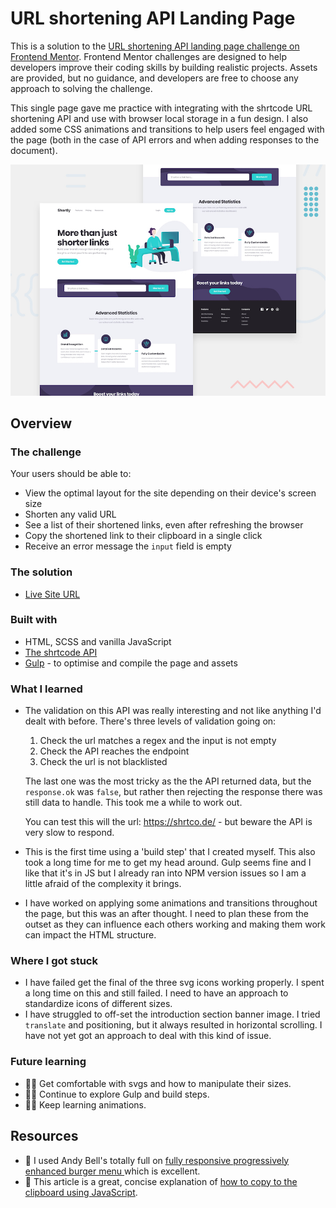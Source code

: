 # URL shortening API Landing Page

This is a solution to the [URL shortening API landing page challenge on Frontend Mentor](https://www.frontendmentor.io/challenges/art-gallery-website-yVdrZlxyA). Frontend Mentor challenges are designed to help developers improve their coding skills by building realistic projects. Assets are provided, but no guidance, and developers are free to choose any approach to solving the challenge.

This single page gave me practice with integrating with the shrtcode URL shortening API and use with browser local storage in a fun design. I also added some CSS animations and transitions to help users feel engaged with the page (both in the case of API errors and when adding responses to the document).

![Design preview for the Shortly URL shortening API coding challenge](./design/desktop-preview.jpg)

## Overview

### The challenge

Your users should be able to:

- View the optimal layout for the site depending on their device's screen size
- Shorten any valid URL
- See a list of their shortened links, even after refreshing the browser
- Copy the shortened link to their clipboard in a single click
- Receive an error message the `input` field is empty

### The solution

- [Live Site URL](https://frontendmentor-url-shortner.vercel.app/)

### Built with

- HTML, SCSS and vanilla JavaScript
- [The shrtcode API ](https://shrtco.de/)
- [Gulp](https://gulpjs.com/) - to optimise and compile the page and assets

### What I learned

- The validation on this API was really interesting and not like anything I'd dealt with before. There's three levels of validation going on:

  1. Check the url matches a regex and the input is not empty
  2. Check the API reaches the endpoint
  3. Check the url is not blacklisted

  The last one was the most tricky as the the API returned data, but the `response.ok` was `false`, but rather then rejecting the response there was still data to handle. This took me a while to work out.

  You can test this will the url: https://shrtco.de/ - but beware the API is very slow to respond.

- This is the first time using a 'build step' that I created myself. This also took a long time for me to get my head around. Gulp seems fine and I like that it's in JS but I already ran into NPM version issues so I am a little afraid of the complexity it brings.
- I have worked on applying some animations and transitions throughout the page, but this was an after thought. I need to plan these from the outset as they can influence each others working and making them work can impact the HTML structure.

### Where I got stuck

- I have failed get the final of the three svg icons working properly. I spent a long time on this and still failed. I need to have an approach to standardize icons of different sizes.
- I have struggled to off-set the introduction section banner image. I tried `translate` and positioning, but it always resulted in horizontal scrolling. I have not yet got an approach to deal with this kind of issue.

### Future learning

- 🙇‍♂️ Get comfortable with svgs and how to manipulate their sizes.
- 🙇‍♂️ Continue to explore Gulp and build steps.
- 🙇‍♂️ Keep learning animations.

## Resources

- 🔗 I used Andy Bell's totally full on [fully responsive progressively enhanced burger menu ](https://piccalil.li/tutorial/build-a-fully-responsive-progressively-enhanced-burger-menu/) which is excellent.
- 🔗 This article is a great, concise explanation of [how to copy to the clipboard using JavaScript](https://flaviocopes.com/clipboard-api/).
